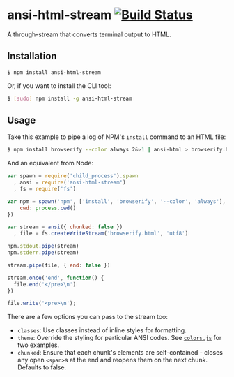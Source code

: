 # ansi-html-stream [![Build Status](https://secure.travis-ci.org/hughsk/ansi-html-stream.png?branch=master)](http://travis-ci.org/hughsk/ansi-html-stream)

A through-stream that converts terminal output to HTML.

## Installation

``` bash
$ npm install ansi-html-stream
```

Or, if you want to install the CLI tool:

``` bash
$ [sudo] npm install -g ansi-html-stream
```

## Usage

Take this example to pipe a log of NPM's `install` command to an HTML file:

``` bash
$ npm install browserify --color always 2&>1 | ansi-html > browserify.html
```

And an equivalent from Node:

``` javascript
var spawn = require('child_process').spawn
  , ansi = require('ansi-html-stream')
  , fs = require('fs')

var npm = spawn('npm', ['install', 'browserify', '--color', 'always'], {
    cwd: process.cwd()
})

var stream = ansi({ chunked: false })
  , file = fs.createWriteStream('browserify.html', 'utf8')

npm.stdout.pipe(stream)
npm.stderr.pipe(stream)

stream.pipe(file, { end: false })

stream.once('end', function() {
  file.end('</pre>\n')
})

file.write('<pre>\n');
```

There are a few options you can pass to the stream too:

* `classes`: Use classes instead of inline styles for formatting.
* `theme`: Override the styling for particular ANSI codes. See [`colors.js`](http://github.com/hughsk/ansi-html-stream/blob/master/colors.js) for two examples.
* `chunked`: Ensure that each chunk's elements are self-contained - closes any open `<span>`s at the end and reopens them on the next chunk. Defaults to false.
